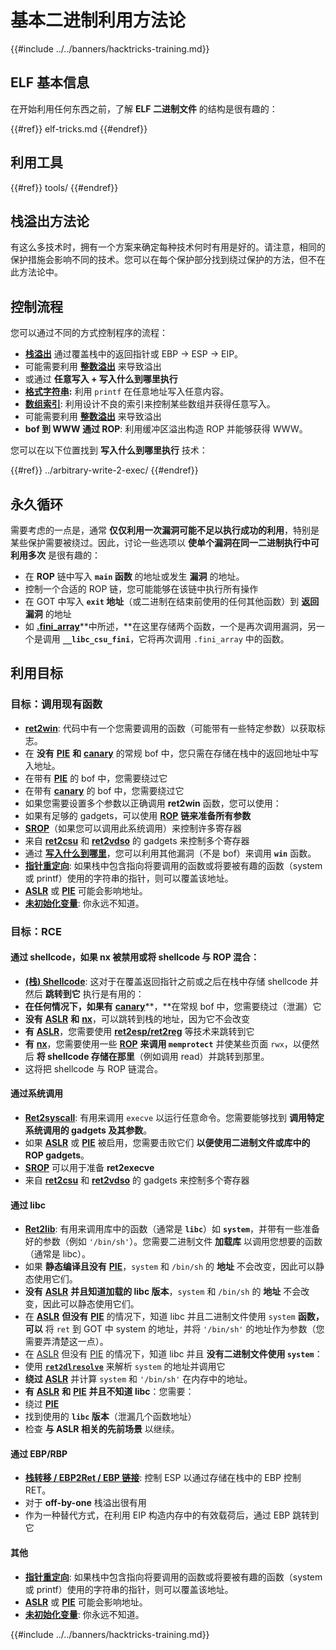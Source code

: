 # 基本二进制利用方法论

{{#include ../../banners/hacktricks-training.md}}

## ELF 基本信息

在开始利用任何东西之前，了解 **ELF 二进制文件** 的结构是很有趣的：

{{#ref}}
elf-tricks.md
{{#endref}}

## 利用工具

{{#ref}}
tools/
{{#endref}}

## 栈溢出方法论

有这么多技术时，拥有一个方案来确定每种技术何时有用是好的。请注意，相同的保护措施会影响不同的技术。您可以在每个保护部分找到绕过保护的方法，但不在此方法论中。

## 控制流程

您可以通过不同的方式控制程序的流程：

- [**栈溢出**](../stack-overflow/index.html) 通过覆盖栈中的返回指针或 EBP -> ESP -> EIP。
- 可能需要利用 [**整数溢出**](../integer-overflow.md) 来导致溢出
- 或通过 **任意写入 + 写入什么到哪里执行**
- [**格式字符串**](../format-strings/index.html)**:** 利用 `printf` 在任意地址写入任意内容。
- [**数组索引**](../array-indexing.md): 利用设计不良的索引来控制某些数组并获得任意写入。
- 可能需要利用 [**整数溢出**](../integer-overflow.md) 来导致溢出
- **bof 到 WWW 通过 ROP**: 利用缓冲区溢出构造 ROP 并能够获得 WWW。

您可以在以下位置找到 **写入什么到哪里执行** 技术：

{{#ref}}
../arbitrary-write-2-exec/
{{#endref}}

## 永久循环

需要考虑的一点是，通常 **仅仅利用一次漏洞可能不足以执行成功的利用**，特别是某些保护需要被绕过。因此，讨论一些选项以 **使单个漏洞在同一二进制执行中可利用多次** 是很有趣的：

- 在 **ROP** 链中写入 **`main` 函数** 的地址或发生 **漏洞** 的地址。
- 控制一个合适的 ROP 链，您可能能够在该链中执行所有操作
- 在 GOT 中写入 **`exit` 地址**（或二进制在结束前使用的任何其他函数）到 **返回漏洞** 的地址
- 如 [**.fini_array**](../arbitrary-write-2-exec/www2exec-.dtors-and-.fini_array.md#eternal-loop)**中所述，**在这里存储两个函数，一个是再次调用漏洞，另一个是调用 **`__libc_csu_fini`**，它将再次调用 `.fini_array` 中的函数。

## 利用目标

### 目标：调用现有函数

- [**ret2win**](#ret2win): 代码中有一个您需要调用的函数（可能带有一些特定参数）以获取标志。
- 在 **没有** [**PIE**](../common-binary-protections-and-bypasses/pie/index.html) **和** [**canary**](../common-binary-protections-and-bypasses/stack-canaries/index.html) 的常规 bof 中，您只需在存储在栈中的返回地址中写入地址。
- 在带有 [**PIE**](../common-binary-protections-and-bypasses/pie/index.html) 的 bof 中，您需要绕过它
- 在带有 [**canary**](../common-binary-protections-and-bypasses/stack-canaries/index.html) 的 bof 中，您需要绕过它
- 如果您需要设置多个参数以正确调用 **ret2win** 函数，您可以使用：
- 如果有足够的 gadgets，可以使用 [**ROP**](#rop-and-ret2...-techniques) **链来准备所有参数**
- [**SROP**](../rop-return-oriented-programing/srop-sigreturn-oriented-programming/index.html)（如果您可以调用此系统调用）来控制许多寄存器
- 来自 [**ret2csu**](../rop-return-oriented-programing/ret2csu.md) 和 [**ret2vdso**](../rop-return-oriented-programing/ret2vdso.md) 的 gadgets 来控制多个寄存器
- 通过 [**写入什么到哪里**](../arbitrary-write-2-exec/index.html)，您可以利用其他漏洞（不是 bof）来调用 **`win`** 函数。
- [**指针重定向**](../stack-overflow/pointer-redirecting.md): 如果栈中包含指向将要调用的函数或将要被有趣的函数（system 或 printf）使用的字符串的指针，则可以覆盖该地址。
- [**ASLR**](../common-binary-protections-and-bypasses/aslr/index.html) 或 [**PIE**](../common-binary-protections-and-bypasses/pie/index.html) 可能会影响地址。
- [**未初始化变量**](../stack-overflow/uninitialized-variables.md): 你永远不知道。

### 目标：RCE

#### 通过 shellcode，如果 nx 被禁用或将 shellcode 与 ROP 混合：

- [**(栈) Shellcode**](#stack-shellcode): 这对于在覆盖返回指针之前或之后在栈中存储 shellcode 并然后 **跳转到它** 执行是有用的：
- **在任何情况下，如果有** [**canary**](../common-binary-protections-and-bypasses/stack-canaries/index.html)**，**在常规 bof 中，您需要绕过（泄漏）它
- **没有** [**ASLR**](../common-binary-protections-and-bypasses/aslr/index.html) **和** [**nx**](../common-binary-protections-and-bypasses/no-exec-nx.md)，可以跳转到栈的地址，因为它不会改变
- **有** [**ASLR**](../common-binary-protections-and-bypasses/aslr/index.html)，您需要使用 [**ret2esp/ret2reg**](../rop-return-oriented-programing/ret2esp-ret2reg.md) 等技术来跳转到它
- **有** [**nx**](../common-binary-protections-and-bypasses/no-exec-nx.md)，您需要使用一些 [**ROP**](../rop-return-oriented-programing/index.html) **来调用 `memprotect`** 并使某些页面 `rwx`，以便然后 **将 shellcode 存储在那里**（例如调用 read）并跳转到那里。
- 这将把 shellcode 与 ROP 链混合。

#### 通过系统调用

- [**Ret2syscall**](../rop-return-oriented-programing/rop-syscall-execv/index.html): 有用来调用 `execve` 以运行任意命令。您需要能够找到 **调用特定系统调用的 gadgets 及其参数**。
- 如果 [**ASLR**](../common-binary-protections-and-bypasses/aslr/index.html) 或 [**PIE**](../common-binary-protections-and-bypasses/pie/index.html) 被启用，您需要击败它们 **以便使用二进制文件或库中的 ROP gadgets**。
- [**SROP**](../rop-return-oriented-programing/srop-sigreturn-oriented-programming/index.html) 可以用于准备 **ret2execve**
- 来自 [**ret2csu**](../rop-return-oriented-programing/ret2csu.md) 和 [**ret2vdso**](../rop-return-oriented-programing/ret2vdso.md) 的 gadgets 来控制多个寄存器

#### 通过 libc

- [**Ret2lib**](../rop-return-oriented-programing/ret2lib/index.html): 有用来调用库中的函数（通常是 **`libc`**）如 **`system`**，并带有一些准备好的参数（例如 `'/bin/sh'`）。您需要二进制文件 **加载库** 以调用您想要的函数（通常是 libc）。
- 如果 **静态编译且没有** [**PIE**](../common-binary-protections-and-bypasses/pie/index.html)，`system` 和 `/bin/sh` 的 **地址** 不会改变，因此可以静态使用它们。
- **没有** [**ASLR**](../common-binary-protections-and-bypasses/aslr/index.html) **并且知道加载的 libc 版本**，`system` 和 `/bin/sh` 的 **地址** 不会改变，因此可以静态使用它们。
- 在 [**ASLR**](../common-binary-protections-and-bypasses/aslr/index.html) **但没有** [**PIE**](../common-binary-protections-and-bypasses/pie/index.html) 的情况下，知道 libc 并且二进制文件使用 `system` **函数，可以** 将 `ret` 到 GOT 中 system 的地址，并将 `'/bin/sh'` 的地址作为参数（您需要弄清楚这一点）。
- 在 [ASLR](../common-binary-protections-and-bypasses/aslr/index.html) 但没有 [PIE](../common-binary-protections-and-bypasses/pie/index.html) 的情况下，知道 libc 并且 **没有二进制文件使用 `system`**：
- 使用 [**`ret2dlresolve`**](../rop-return-oriented-programing/ret2dlresolve.md) 来解析 `system` 的地址并调用它
- **绕过** [**ASLR**](../common-binary-protections-and-bypasses/aslr/index.html) 并计算 `system` 和 `'/bin/sh'` 在内存中的地址。
- **有** [**ASLR**](../common-binary-protections-and-bypasses/aslr/index.html) **和** [**PIE**](../common-binary-protections-and-bypasses/pie/index.html) **并且不知道 libc**：您需要：
- 绕过 [**PIE**](../common-binary-protections-and-bypasses/pie/index.html)
- 找到使用的 **`libc` 版本**（泄漏几个函数地址）
- 检查 **与 ASLR 相关的先前场景** 以继续。

#### 通过 EBP/RBP

- [**栈转移 / EBP2Ret / EBP 链接**](../stack-overflow/stack-pivoting-ebp2ret-ebp-chaining.md): 控制 ESP 以通过存储在栈中的 EBP 控制 RET。
- 对于 **off-by-one** 栈溢出很有用
- 作为一种替代方式，在利用 EIP 构造内存中的有效载荷后，通过 EBP 跳转到它

#### 其他

- [**指针重定向**](../stack-overflow/pointer-redirecting.md): 如果栈中包含指向将要调用的函数或将要被有趣的函数（system 或 printf）使用的字符串的指针，则可以覆盖该地址。
- [**ASLR**](../common-binary-protections-and-bypasses/aslr/index.html) 或 [**PIE**](../common-binary-protections-and-bypasses/pie/index.html) 可能会影响地址。
- [**未初始化变量**](../stack-overflow/uninitialized-variables.md): 你永远不知道。

{{#include ../../banners/hacktricks-training.md}}
